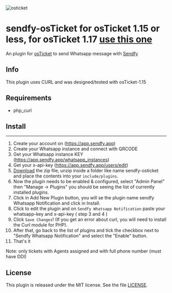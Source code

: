 ![osticket](https://demo.osticket.com.br/scp/images/ost-logo.png)

sendfy-osTicket for osTicket 1.15 or less, for osTicket 1.17 [use this one](https://github.com/luispimenta/sendfy-osticket-1-17)
==============
An plugin for [osTicket](https://osticket.com) to send Whatsapp message with [Sendfy](https://sendfy.app/)

Info
------
This plugin uses CURL and was designed/tested with osTicket-1.15

## Requirements
- php_curl

## Install
--------
1. Create your account on (https://app.sendfy.app)
2. Create your Whatsapp instance and connect with QRCODE
3. Get your Whatsapp instance KEY (https://app.sendfy.app/whatsapp_instances)
4. Get your x-api-key (https://app.sendfy.app/users/edit)
5. [Download](https://github.com/luispimenta/sendfy-osticket/releases/latest) the zip file, unzip inside a folder like name sendfy-osticket and place the contents into your `include/plugins`.
6. Now the plugin needs to be enabled & configured, select "Admin Panel" then "Manage -> Plugins" you should be seeing the list of currently installed plugins.
7. Click in Add New Plugin button, you will se the plugin name sendfy Whatsapp Notification and click in Install.
8. Click to edit the plugin and on `Sendfy Whatsapp Notification` paste your whatsapp-key and x-api-key ( step 3 and 4 )
9. Click `Save Changes`! (If you get an error about curl, you will need to install the Curl module for PHP).
10. After that, go back to the list of plugins and tick the checkbox next to "Sendfy Whatsapp Notification" and select the "Enable" button.
11. That's it

Note: only tickets with Agents assigned and with full phone number (must have DDI)

## License

This plugin is released under the MIT license. See the file [LICENSE](LICENSE).
